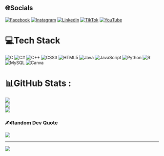 
## 🌐Socials
[![Facebook](https://img.shields.io/badge/Facebook-%231877F2.svg?logo=Facebook&logoColor=white)](https://facebook.com/thosanchaca/) [![Instagram](https://img.shields.io/badge/Instagram-%23E4405F.svg?logo=Instagram&logoColor=white)](https://instagram.com/thosanchaca/) [![LinkedIn](https://img.shields.io/badge/LinkedIn-%230077B5.svg?logo=linkedin&logoColor=white)](https://linkedin.com/in/thosanchaca/) [![TikTok](https://img.shields.io/badge/TikTok-%23000000.svg?logo=TikTok&logoColor=white)](https://tiktok.com/@thosanchaca/) [![YouTube](https://img.shields.io/badge/YouTube-%23FF0000.svg?logo=YouTube&logoColor=white)](https://youtube.com/c/nguyeninhphu26.91) 

# 💻Tech Stack
![C](https://img.shields.io/badge/c-%2300599C.svg?style=plastic&logo=c&logoColor=white) ![C#](https://img.shields.io/badge/c%23-%23239120.svg?style=plastic&logo=c-sharp&logoColor=white) ![C++](https://img.shields.io/badge/c++-%2300599C.svg?style=plastic&logo=c%2B%2B&logoColor=white) ![CSS3](https://img.shields.io/badge/css3-%231572B6.svg?style=plastic&logo=css3&logoColor=white) ![HTML5](https://img.shields.io/badge/html5-%23E34F26.svg?style=plastic&logo=html5&logoColor=white) ![Java](https://img.shields.io/badge/java-%23ED8B00.svg?style=plastic&logo=java&logoColor=white) ![JavaScript](https://img.shields.io/badge/javascript-%23323330.svg?style=plastic&logo=javascript&logoColor=%23F7DF1E) ![Python](https://img.shields.io/badge/python-3670A0?style=plastic&logo=python&logoColor=ffdd54) ![R](https://img.shields.io/badge/r-%23276DC3.svg?style=plastic&logo=r&logoColor=white) ![MySQL](https://img.shields.io/badge/mysql-%2300f.svg?style=plastic&logo=mysql&logoColor=white) ![Canva](https://img.shields.io/badge/Canva-%2300C4CC.svg?style=plastic&logo=Canva&logoColor=white)
# 📊GitHub Stats :
![](https://github-readme-stats.vercel.app/api?username=DinhPhu-Harry&theme=radical&hide_border=false&include_all_commits=false&count_private=false)<br/>
![](https://github-readme-streak-stats.herokuapp.com/?user=DinhPhu-Harry&theme=radical&hide_border=false)<br/>
![](https://github-readme-stats.vercel.app/api/top-langs/?username=DinhPhu-Harry&theme=radical&hide_border=false&include_all_commits=false&count_private=false&layout=compact)

### ✍️Random Dev Quote
![](https://quotes-github-readme.vercel.app/api?type=horizontal&theme=radical)

---
[![](https://visitcount.itsvg.in/api?id=DinhPhu-Harry&icon=0&color=0)](https://visitcount.itsvg.in)
